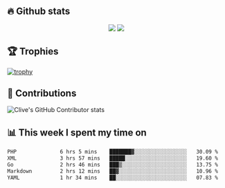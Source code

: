 ## &#128293; Github stats

<!-- GitHub Readme Streak Stats - https://github.com/DenverCoder1/github-readme-streak-stats -->
<p align="center">

<picture>
  <source 
    srcset="https://github-readme-stats.vercel.app/api?username=clivewalkden&count_private=true&show_icons=true&theme=darcula"
    media="(prefers-color-scheme: dark)"
  />
  <source
    srcset="https://github-readme-stats.vercel.app/api?username=clivewalkden&count_private=true&show_icons=true&theme=calm"
    media="(prefers-color-scheme: light), (prefers-color-scheme: no-preference)"
  />
  <img src="https://github-readme-stats.vercel.app/api?username=clivewalkden&count_private=true&show_icons=true&theme=darcula" />
</picture>

<a href="https://git.io/streak-stats" target="_blank">
  <img src="http://github-readme-streak-stats.herokuapp.com?user=clivewalkden&theme=darcula&date_format=j%20M%5B%20Y%5D" />
</a>

</p>

## &#127942; Trophies
[![trophy](https://github-profile-trophy.vercel.app/?username=clivewalkden&theme=onedark)](https://github.com/clivewalkden/github-profile-trophy)

## &#129309; Contributions
![Clive's GitHub Contributor stats](https://github-contributor-stats.vercel.app/api?username=clivewalkden)

## &#128202; This week I spent my time on
<!--START_SECTION:waka-->

```txt
PHP              6 hrs 5 mins    ███████▓░░░░░░░░░░░░░░░░░   30.09 %
XML              3 hrs 57 mins   █████░░░░░░░░░░░░░░░░░░░░   19.60 %
Go               2 hrs 46 mins   ███▒░░░░░░░░░░░░░░░░░░░░░   13.75 %
Markdown         2 hrs 12 mins   ██▓░░░░░░░░░░░░░░░░░░░░░░   10.96 %
YAML             1 hr 34 mins    ██░░░░░░░░░░░░░░░░░░░░░░░   07.83 %
```

<!--END_SECTION:waka-->
